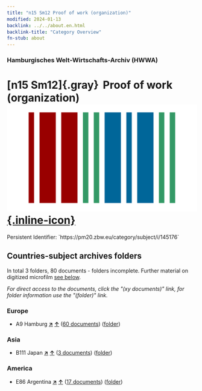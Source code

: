 ```yaml
---
title: "n15 Sm12 Proof of work (organization)"
modified: 2024-01-13
backlink: ../../about.en.html
backlink-title: "Category Overview"
fn-stub: about
---
```


### Hamburgisches Welt-Wirtschafts-Archiv (HWWA)

# [n15 Sm12]{.gray}&#8201; Proof of work (organization) &#160; [![Wikidata](/images/Wikidata-logo.svg "Wikidata"){.inline-icon}](http://www.wikidata.org/entity/Q104710723)

<div class="hint">Persistent Identifier: `https://pm20.zbw.eu/category/subject/i/145176`</div>







## Countries-subject archives folders







In total 3 folders, 80 documents - folders incomplete. Further material on digitized microfilm [see below](#filmsections).

_For direct access to the documents, click the "(xy documents)" link, for folder information use the "(folder)" link._



### Europe

- A9 Hamburg [**&nearr;**](../../../geo/i/140905/about.en.html "Hamburg (all folders)") [**&uarr;**](../../../geo/about.en.html#A9 "Country category system") (<a href="https://pm20.zbw.eu/iiifview/folder/sh/140905,145176" title="about: Hamburg : Proof of work (organization)" target="_blank">60 documents</a>) ([folder](../../../../folder/sh/1409xx/140905/1451xx/145176/about.en.html))

### Asia

- B111 Japan [**&nearr;**](../../../geo/i/141272/about.en.html "Japan (all folders)") [**&uarr;**](../../../geo/about.en.html#B111 "Country category system") (<a href="https://pm20.zbw.eu/iiifview/folder/sh/141272,145176" title="about: Japan : Proof of work (organization)" target="_blank">3 documents</a>) ([folder](../../../../folder/sh/1412xx/141272/1451xx/145176/about.en.html))

### America

- E86 Argentina [**&nearr;**](../../../geo/i/141692/about.en.html "Argentina (all folders)") [**&uarr;**](../../../geo/about.en.html#E86 "Country category system") (<a href="https://pm20.zbw.eu/iiifview/folder/sh/141692,145176" title="about: Argentina : Proof of work (organization)" target="_blank">17 documents</a>) ([folder](../../../../folder/sh/1416xx/141692/1451xx/145176/about.en.html))



<a id="filmsections" />













